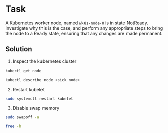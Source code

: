# Task
A Kubernetes worker node, named `wk8s-node-0` is in state NotReady.
Investigate why this is the case, and perform any appropriate steps to bring the node to a Ready state, ensuring that any changes are made permanent.

## Solution
1. Inspect the kubernetes cluster
```bash
kubectl get node

kubectl describe node <sick node>
```
2. Restart kubelet
```bash
sudo systemctl restart kubelet
```

3. Disable swap memory
```bash
sudo swapoff -a

free -h
```
